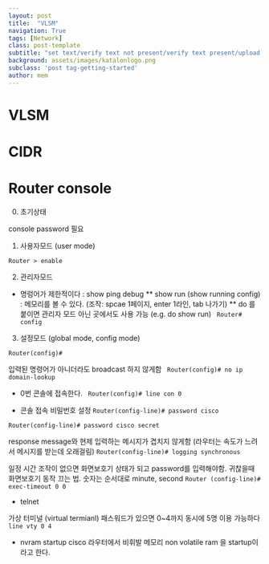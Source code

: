 ```yaml
---
layout: post
title:  "VLSM"
navigation: True
tags: [Network]
class: post-template
subtitle: "set text/verify text not present/verify text present/upload file/modify object property/remove object property"
background: assets/images/katalonlogo.png 
subclass: 'post tag-getting-started'
author: mem
---
```



# VLSM

# CIDR

# Router console

0. 초기상태

console password 필요

1. 사용자모드 (user mode)

`Router > enable`

2. 관리자모드

- 명렁어가 제한적이다 : show ping debug
** show run (show running config) : 메모리를 볼 수 있다. (조작: spcae 1페이지, enter 1라인, tab 나가기)
** do 를 붙이면 관리자 모드 아닌 곳에서도 사용 가능 (e.g. do show run)
` Router# config`

3. 설정모드 (global mode, config mode)

` Router(config)# `

입력된 명령어가 아니더라도 broadcast 하지 않게함
` Router(config)# no ip domain-lookup`

- 0번 콘솔에 접속한다.
` Router(config)# line con 0`

- 콘솔 접속 비밀번호 설정
`Router(config-line)# password cisco`

`Router(config-line)# password cisco secret`

response message와 현제 입력하는 메시지가 겹치지 않게함 (라우터는 속도가 느려서 메시지를 받는데 오래걸림)
`Router(config-line)# logging synchronous`

일정 시간 조작이 없으면 화면보호기 상태가 되고 password를 입력해야함.
귀찮을때 화면보호기 동작 끄는 법. 숫자는 순서대로 minute, second
`Router (config-line)# exec-timeout 0 0`

* telnet

가상 터미널 (virtual termianl) 패스워드가 있으면 0~4까지 동시에 5명 이용 가능하다
`line vty 0 4`

* nvram startup
cisco 라우터에서 비휘발 메모리 non volatile ram 을 startup이라고 한다.

